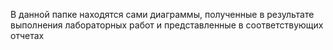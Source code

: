 В данной папке находятся сами диаграммы, полученные в результате выполнения лабораторных работ и представленные в соответствующих отчетах
